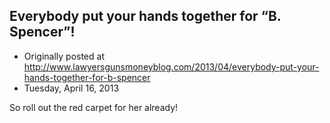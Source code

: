 ## Everybody put your hands together for “B. Spencer”!

 * Originally posted at http://www.lawyersgunsmoneyblog.com/2013/04/everybody-put-your-hands-together-for-b-spencer
 * Tuesday, April 16, 2013

So roll out the red carpet for her already!